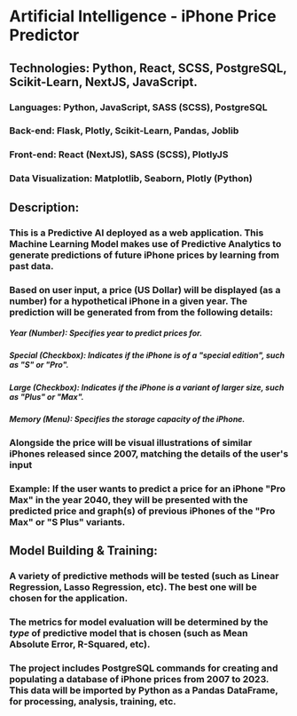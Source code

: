 # Artificial Intelligence - iPhone Price Predictor

## Technologies: Python, React, SCSS, PostgreSQL, Scikit-Learn, NextJS, JavaScript. 
### Languages: Python, JavaScript, SASS (SCSS), PostgreSQL
### Back-end: Flask, Plotly, Scikit-Learn, Pandas, Joblib
### Front-end: React (NextJS), SASS (SCSS), PlotlyJS
### Data Visualization: Matplotlib, Seaborn, Plotly (Python)

## Description:

### This is a Predictive AI deployed as a web application. This Machine Learning Model makes use of Predictive Analytics to generate predictions of future iPhone prices by learning from past data. 

### Based on user input, a price (US Dollar) will be displayed (as a number) for a hypothetical iPhone in a given year. The prediction will be generated from from the following details:
##### Year (Number): Specifies year to predict prices for.
##### Special (Checkbox): Indicates if the iPhone is  of a "special edition", such as "S" or "Pro".
##### Large (Checkbox): Indicates if the iPhone is a variant of larger size, such as "Plus" or "Max". 
##### Memory (Menu): Specifies the storage capacity of the iPhone. 

### Alongside the price will be visual illustrations of similar iPhones released since 2007, matching the details of the user's input
### Example: If the user wants to predict a price for an iPhone "Pro Max" in the year 2040, they will be presented with the predicted price and graph(s) of previous iPhones of the "Pro Max" or "S Plus" variants. 

## Model Building & Training:

### A variety of predictive methods will be tested (such as Linear Regression, Lasso Regression, etc). The best one will be chosen for the application. 
### The metrics for model evaluation will be determined by the *type* of predictive model that is chosen (such as Mean Absolute Error, R-Squared, etc). 
### The project includes PostgreSQL commands for creating and populating a database of iPhone prices from 2007 to 2023. This data will be imported by Python as a Pandas DataFrame, for processing, analysis, training, etc.
